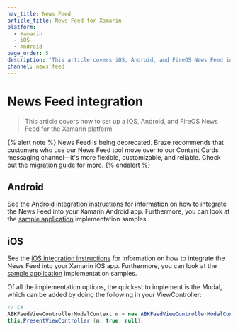 ```yaml
---
nav_title: News Feed
article_title: News Feed for Xamarin
platform: 
  - Xamarin
  - iOS
  - Android
page_order: 5
description: "This article covers iOS, Android, and FireOS News Feed integration for the Xamarin platform."
channel: news feed 
---
```


# News Feed integration

> This article covers how to set up a iOS, Android, and FireOS News Feed for the Xamarin platform.

{% alert note %}
News Feed is being deprecated. Braze recommends that customers who use our News Feed tool move over to our Content Cards messaging channel—it's more flexible, customizable, and reliable. Check out the [migration guide]({{site.baseurl}}/user_guide/message_building_by_channel/content_cards/migrating_from_news_feed/) for more.
{% endalert %}

## Android

See the [Android integration instructions][1] for information on how to integrate the News Feed into your Xamarin Android app.  Furthermore, you can look at the [sample application][2] implementation samples.

## iOS 

See the [iOS integration instructions][11] for information on how to integrate the News Feed into your Xamarin iOS app.  Furthermore, you can look at the [sample application][12] implementation samples.

Of all the implementation options, the quickest to implement is the Modal, which can be added by doing the following in your ViewController:

```csharp
// C#
ABKFeedViewControllerModalContext m = new ABKFeedViewControllerModalContext ();
this.PresentViewController (m, true, null);
```

[1]: {{site.baseurl}}/developer_guide/platform_integration_guides/android/news_feed/integration/
[2]: https://github.com/braze-inc/braze-xamarin-sdk
[11]: {{site.baseurl}}/developer_guide/platform_integration_guides/ios/news_feed/
[12]: https://github.com/braze-inc/braze-xamarin-sdk/tree/master/appboy-component/samples
